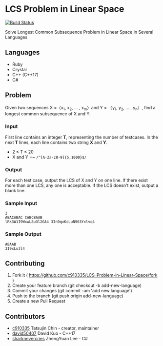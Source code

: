 # LCS Problem in Linear Space

[![Build Status](https://travis-ci.com/c910335/LCS-Problem-in-Linear-Space.svg?branch=master)](https://travis-ci.com/c910335/LCS-Problem-in-Linear-Space)

Solve Longest Common Subsequence Problem in Linear Space in Several Languages

## Languages

- Ruby
- Crystal
- C++ (C++17)
- C#

## Problem

Given two sequences X =〈x<sub>1</sub>, x<sub>2</sub>, … , x<sub>m</sub>〉and Y = 〈y<sub>1</sub>, y<sub>2</sub>, … , y<sub>n</sub>〉, find a longest common subsequence of X and Y.

### Input

First line contains an integer **T**, representing the number of testcases.
In the next **T** lines, each line contains two string **X** and **Y**.

- 2 ≤ T ≤ 20
- X and Y =~ `/^[A-Za-z0-9]{5,1000}$/`

### Output

For each test case, output the LCS of X and Y on one line.
If there exist more than one LCS, any one is acceptable.
If the LCS doesn't exist, output a blank line.

### Sample Input

```
2
ABACABAC CABCBAAB
lRk3W1I9WxwL8u3l2GA4 3In9qxKcLuN963Yxlvq4
```

### Sample Output

```
ABAAB
3I9xLu3l4
```

## Contributing

1. Fork it ( https://github.com/c910335/LCS-Problem-in-Linear-Space/fork )
2. Create your feature branch (git checkout -b add-new-language)
3. Commit your changes (git commit -am 'add new language')
4. Push to the branch (git push origin add-new-language)
5. Create a new Pull Request

## Contributors

- [c910335](https://github.com/c910335) Tatsujin Chin - creator, maintainer
- [david50407](https://github.com/david50407) David Kuo - C++17
- [sharknevercries](https://github.com/sharknevercries) ZhengYuan Lee - C#
